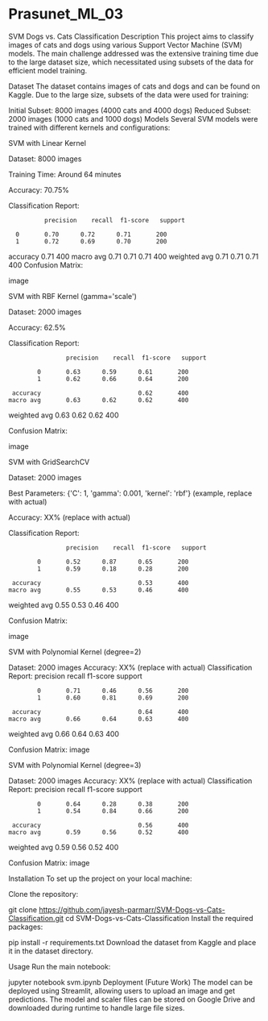 # Prasunet_ML_03
SVM Dogs vs. Cats Classification
Description
This project aims to classify images of cats and dogs using various Support Vector Machine (SVM) models. The main challenge addressed was the extensive training time due to the large dataset size, which necessitated using subsets of the data for efficient model training.

Dataset
The dataset contains images of cats and dogs and can be found on Kaggle. Due to the large size, subsets of the data were used for training:

Initial Subset: 8000 images (4000 cats and 4000 dogs)
Reduced Subset: 2000 images (1000 cats and 1000 dogs)
Models
Several SVM models were trained with different kernels and configurations:

SVM with Linear Kernel

Dataset: 8000 images

Training Time: Around 64 minutes

Accuracy: 70.75%

Classification Report:

              precision    recall  f1-score   support

      0       0.70      0.72      0.71       200
      1       0.72      0.69      0.70       200
accuracy                          0.71       400
macro avg     0.71      0.71      0.71       400
weighted avg  0.71      0.71      0.71       400
Confusion Matrix:

image

SVM with RBF Kernel (gamma='scale')

Dataset: 2000 images

Accuracy: 62.5%

Classification Report:

                    precision    recall  f1-score   support
 
            0       0.63      0.59      0.61       200
            1       0.62      0.66      0.64       200
 
     accuracy                           0.62       400
    macro avg       0.63      0.62      0.62       400
 weighted avg       0.63      0.62      0.62       400

Confusion Matrix:

image

SVM with GridSearchCV

Dataset: 2000 images

Best Parameters: {'C': 1, 'gamma': 0.001, 'kernel': 'rbf'} (example, replace with actual)

Accuracy: XX% (replace with actual)

Classification Report:

                    precision    recall  f1-score   support
 
            0       0.52      0.87      0.65       200
            1       0.59      0.18      0.28       200
 
     accuracy                           0.53       400
    macro avg       0.55      0.53      0.46       400
 weighted avg       0.55      0.53      0.46       400

Confusion Matrix:

image

SVM with Polynomial Kernel (degree=2)

Dataset: 2000 images
Accuracy: XX% (replace with actual)
Classification Report:
                    precision    recall  f1-score   support
 
            0       0.71      0.46      0.56       200
            1       0.60      0.81      0.69       200
 
     accuracy                           0.64       400
    macro avg       0.66      0.64      0.63       400
 weighted avg       0.66      0.64      0.63       400

Confusion Matrix:
image

SVM with Polynomial Kernel (degree=3)

Dataset: 2000 images
Accuracy: XX% (replace with actual)
Classification Report:
                    precision    recall  f1-score   support
 
            0       0.64      0.28      0.38       200
            1       0.54      0.84      0.66       200
 
     accuracy                           0.56       400
    macro avg       0.59      0.56      0.52       400
 weighted avg       0.59      0.56      0.52       400

Confusion Matrix:
image

Installation
To set up the project on your local machine:

Clone the repository:

git clone https://github.com/jayesh-parmarr/SVM-Dogs-vs-Cats-Classification.git
cd SVM-Dogs-vs-Cats-Classification
Install the required packages:

pip install -r requirements.txt
Download the dataset from Kaggle and place it in the dataset directory.

Usage
Run the main notebook:

jupyter notebook svm.ipynb
Deployment (Future Work)
The model can be deployed using Streamlit, allowing users to upload an image and get predictions. The model and scaler files can be stored on Google Drive and downloaded during runtime to handle large file sizes.
